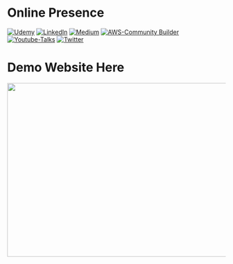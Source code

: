 # Online Presence

[![Udemy](https://img.shields.io/badge/Udemy-Course-purple)](https://www.udemy.com/course/crea-tu-portafolio-como-data-engineer-4-proyectos-reales-datexland)
[![LinkedIn](https://img.shields.io/badge/-Go%20To%20LinkedIn-3b5998)](https://www.linkedin.com/in/alexanderbolano)
[![Medium](https://img.shields.io/badge/Medium-Blog-black)](https://datexland.medium.com/)
[![AWS-Community Builder](https://img.shields.io/badge/AWS-Community%20Builder-orange)](https://aws.amazon.com/es/developer/community/community-builders/community-builders-directory/?cb-cards.sort-by=item.additionalFields.cbName&cb-cards.sort-order=asc&awsf.builder-category=cb-type%23data&awsf.location=location%23latam&awsf.year=year%232022)
[![Youtube-Talks](https://img.shields.io/badge/Youtube-Talks-red)](https://www.youtube.com/watch?v=8pECZZ6l8-4&t=3669s)
[![Twitter](https://img.shields.io/badge/-Twiteer-1DA1F2)](https://twitter.com/Alex_bonella)

# Demo Website Here 
<div align='center'>
<img src="https://user-images.githubusercontent.com/45697319/212720077-67c97a2e-1c32-407a-b77b-dc364f5f7cfb.gif" align='center' width="800" height="400" />
</div>